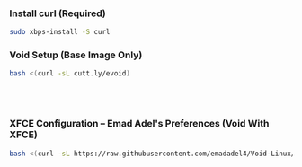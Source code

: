 ### Install curl (Required) 

```bash
sudo xbps-install -S curl
```

### Void Setup (Base Image Only)
 
 ```bash
 bash <(curl -sL cutt.ly/evoid)
 ```

<br>
<br>

### XFCE Configuration – Emad Adel's Preferences (Void With XFCE)
```bash
bash <(curl -sL https://raw.githubusercontent.com/emadadel4/Void-Linux/refs/heads/main/env-configs/xfce/emadadel/setup.sh)
```

